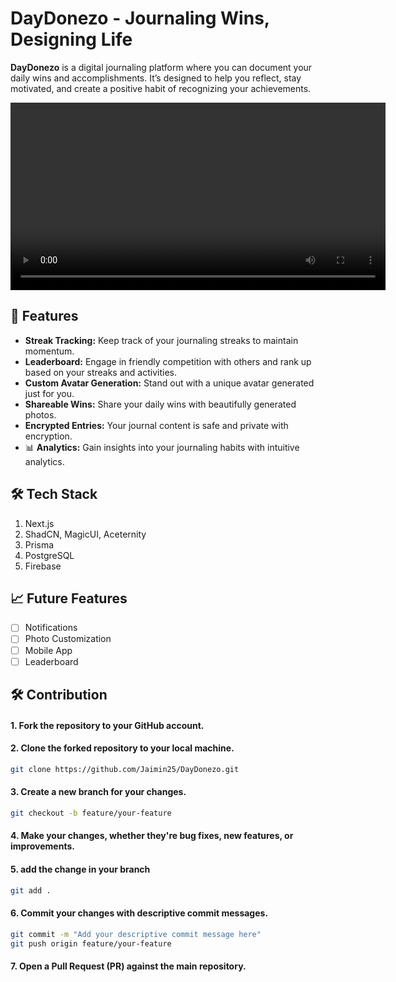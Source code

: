 # DayDonezo - Journaling Wins, Designing Life

<b>DayDonezo</b> is a digital journaling platform where you can document your daily wins and accomplishments. It’s designed to help you reflect, stay motivated, and create a positive habit of recognizing your achievements.

<div align="center">
<video width="600" controls>
  <source src="public/demo.mp4" type="video/mp4">
  Your browser does not support the video tag.
</video>
</div>

## 🚀 Features

- <b>Streak Tracking:</b> Keep track of your journaling streaks to maintain momentum.
- <b>Leaderboard:</b> Engage in friendly competition with others and rank up based on your streaks and activities.
- <b>Custom Avatar Generation:</b> Stand out with a unique avatar generated just for you.
- <b>Shareable Wins:</b> Share your daily wins with beautifully generated photos.
- <b>Encrypted Entries:</b> Your journal content is safe and private with encryption.
- 📊 <b>Analytics:</b> Gain insights into your journaling habits with intuitive analytics.

## 🛠️ Tech Stack

1. Next.js
1. ShadCN, MagicUI, Aceternity
1. Prisma
1. PostgreSQL
1. Firebase

## 📈 Future Features

- [ ] Notifications
- [ ] Photo Customization
- [ ] Mobile App
- [ ] Leaderboard

## 🛠️ Contribution

#### 1. Fork the repository to your GitHub account.

#### 2. Clone the forked repository to your local machine.

```bash
git clone https://github.com/Jaimin25/DayDonezo.git
```

#### 3. Create a new branch for your changes.

```bash
git checkout -b feature/your-feature
```

#### 4. Make your changes, whether they're bug fixes, new features, or improvements.

#### 5. add the change in your branch

```bash
git add .
```

#### 6. Commit your changes with descriptive commit messages.

```bash
git commit -m "Add your descriptive commit message here"
git push origin feature/your-feature
```

#### 7. Open a Pull Request (PR) against the main repository.
